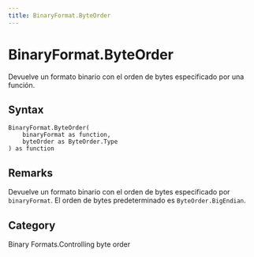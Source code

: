 ```yaml
---
title: BinaryFormat.ByteOrder
---
```


# BinaryFormat.ByteOrder


Devuelve un formato binario con el orden de bytes especificado por una función.


## Syntax

```powerquery
BinaryFormat.ByteOrder(
    binaryFormat as function,
    byteOrder as ByteOrder.Type
) as function
```


## Remarks

Devuelve un formato binario con el orden de bytes especificado por <code>binaryFormat</code>.  El orden de bytes predeterminado es <code>ByteOrder.BigEndian</code>.



## Category
Binary Formats.Controlling byte order
